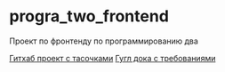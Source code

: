 # progra_two_frontend
Проект по фронтенду по программированию два

[Гитхаб проект с тасочками](https://github.com/users/realwoopee/projects/3)
[Гугл дока с требованиями](https://docs.google.com/document/d/1rW01MhzNS2TsKEkBY4n4S7UAtf09o155a93gYLVs1xY/edit?pli=1)